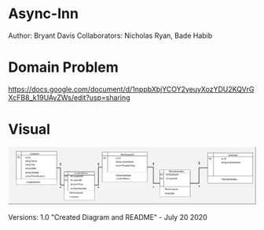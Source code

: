 # Async-Inn
Author: Bryant Davis
Collaborators: Nicholas Ryan, Bade Habib

# Domain Problem

https://docs.google.com/document/d/1nppbXbjYCOY2yeuyXozYDU2KQVrGXcFB8_k19UAyZWs/edit?usp=sharing

# Visual

![Diagram](/Diagram.jpg)

Versions:
1.0 "Created Diagram and README" - July 20 2020
